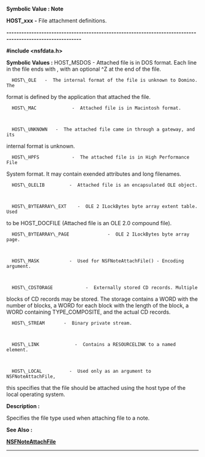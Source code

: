 




<!--
 /\* Font Definitions \*/
 @font-face
 {font-family:"Tms Rmn";
 panose-1:2 2 6 3 4 5 5 2 3 4;}
@font-face
 {font-family:Helv;
 panose-1:2 11 6 4 2 2 2 3 2 4;}
@font-face
 {font-family:"Cambria Math";
 panose-1:2 4 5 3 5 4 6 3 2 4;}
 /\* Style Definitions \*/
 p.MsoNormal, li.MsoNormal, div.MsoNormal
 {margin-top:0cm;
 margin-right:0cm;
 margin-bottom:8.0pt;
 margin-left:0cm;
 line-height:107%;
 font-size:11.0pt;
 font-family:"Calibri",sans-serif;}
.MsoChpDefault
 {font-size:11.0pt;}
.MsoPapDefault
 {margin-bottom:8.0pt;
 line-height:107%;}
 /\* Page Definitions \*/
 @page WordSection1
 {size:612.0pt 792.0pt;
 margin:72.0pt 72.0pt 72.0pt 72.0pt;}
div.WordSection1
 {page:WordSection1;}
-->




 


**Symbolic Value : Note**



**HOST\_xxx** **-** File
attachment definitions.


**----------------------------------------------------------------------------------------------------------**



**#include <nsfdata.h>**


 **Symbolic Values :**      HOST\_MSDOS         -  Attached file is in DOS format. Each
line in the file ends with <carriage return><newline>, with an
optional ^Z at the end of the file.  

  

      HOST\_OLE   -  The internal format of the file is unknown to Domino. The
format is defined by the application that attached the file.  

  

      HOST\_MAC             -  Attached file is in Macintosh format.  

  

      HOST\_UNKNOWN   -  The attached file came in through a gateway, and its
internal format is unknown.  

  

      HOST\_HPFS            -  The attached file is in High Performance File
System format. It may contain exended attributes and long filenames.  

  

      HOST\_OLELIB         -  Attached file is an encapsulated OLE object.  

  

      HOST\_BYTEARRAY\_EXT    -  OLE 2 ILockBytes byte array extent table. Used
to be HOST\_DOCFILE (Attached file is an OLE 2.0 compound file).  

  

      HOST\_BYTEARRAY\_PAGE              -  OLE 2 ILockBytes byte array page.  

  

      HOST\_MASK           -  Used for NSFNoteAttachFile() - Encoding argument.  

  

      HOST\_CDSTORAGE            -  Externally stored CD records. Multiple
blocks of CD records may be stored. The storage contains a WORD with the number
of blocks, a WORD for each block with the length of the block, a WORD
containing TYPE\_COMPOSITE, and the actual CD records.  

  

      HOST\_STREAM       -  Binary private stream.  

  

      HOST\_LINK             -  Contains a RESOURCELINK to a named element.  

  

      HOST\_LOCAL          -  Used only as an argument to NSFNoteAttachFile,
this specifies that the file should be attached using the host type of the
local operating system.  

  




**Description :**



Specifies
the file type used when attaching file to a note.


 **See Also :**


**[NSFNoteAttachFile](NSFNoteAttachFile.md)**



----------------------------------------------------------------------------------------------------------


 





